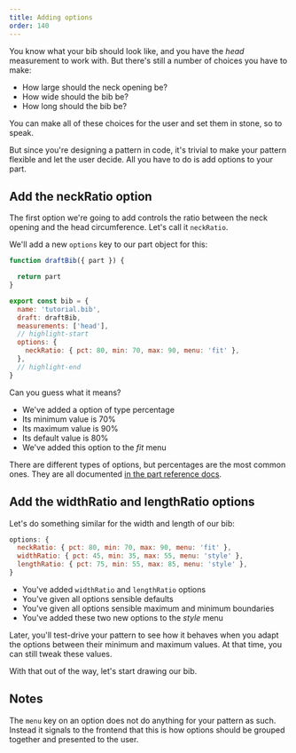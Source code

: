 ```yaml
---
title: Adding options
order: 140
---
```


You know what your bib should look like, and you have the _head_ measurement
to work with. But there's still a number of choices you have to make:

- How large should the neck opening be?
- How wide should the bib be?
- How long should the bib be?

You can make all of these choices for the user and set them in stone, so to speak.

But since you're designing a pattern in code, it's trivial to make your pattern
flexible and let the user decide. All you have to do is add options to your part.

## Add the neckRatio option

The first option we're going to add controls the ratio between the neck opening
and the head circumference. Let's call it `neckRatio`.

We'll add a new `options` key to our part object for this:

```design/src/bib.mjs
function draftBib({ part }) {

  return part
}

export const bib = {
  name: 'tutorial.bib',
  draft: draftBib,
  measurements: ['head'],
  // highlight-start
  options: {
    neckRatio: { pct: 80, min: 70, max: 90, menu: 'fit' }, 
  },
  // highlight-end
}
```

Can you guess what it means?

- We've added a option of type percentage
- Its minimum value is 70%
- Its maximum value is 90%
- Its default value is 80%
- We've added this option to the *fit* menu

<Note>

There are different types of options, but percentages are the most common ones.
They are all documented [in the part reference docs](/reference/api/part/config/options).

</Note>

## Add the widthRatio and lengthRatio options

Let's do something similar for the width and length of our bib:

```design/src/bib.mjs
options: {
  neckRatio: { pct: 80, min: 70, max: 90, menu: 'fit' }, 
  widthRatio: { pct: 45, min: 35, max: 55, menu: 'style' }, 
  lengthRatio: { pct: 75, min: 55, max: 85, menu: 'style' }, 
}
```

- You've added `widthRatio` and `lengthRatio` options
- You've given all options sensible defaults
- You've given all options sensible maximum and minimum boundaries
- You've added these two new options to the *style* menu

Later, you'll test-drive your pattern to see how it behaves when you adapt the options
between their minimum and maximum values. At that time, you can still tweak these values.

With that out of the way, let's start drawing our bib.

## Notes

The `menu` key on an option does not do anything for your pattern as such.
Instead it signals to the frontend that this is how options should be grouped
together and presented to the user.
